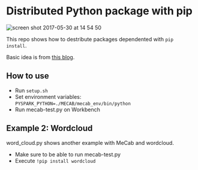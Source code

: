 # Distributed Python package with pip

![screen shot 2017-05-30 at 14 54 50](https://cloud.githubusercontent.com/assets/916653/26569856/101081ba-4548-11e7-9556-926a8d0e06f8.png)


This repo shows how to destribute packages dependented with `pip install`.

Basic idea is from [this blog](http://henning.kropponline.de/2016/09/24/running-pyspark-with-conda-env/).

## How to use

- Run `setup.sh`
- Set environment variables: `PYSPARK_PYTHON=./MECAB/mecab_env/bin/python`
- Run mecab-test.py on Workbench

## Example 2: Wordcloud

word_cloud.py shows another example with MeCab and wordcloud.

- Make sure to be able to run mecab-test.py
- Execute `!pip install wordcloud`